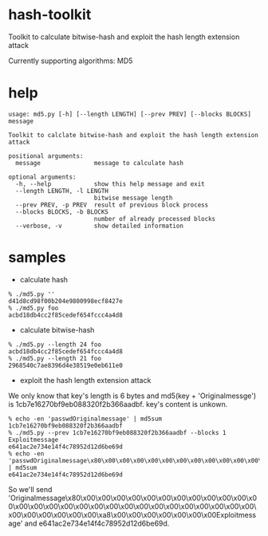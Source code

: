 hash-toolkit
============

Toolkit to calculate bitwise-hash and exploit the hash length extension attack

Currently supporting algorithms: MD5

help
====

```
usage: md5.py [-h] [--length LENGTH] [--prev PREV] [--blocks BLOCKS] message

Toolkit to calclate bitwise-hash and exploit the hash length extension attack

positional arguments:
  message               message to calculate hash

optional arguments:
  -h, --help            show this help message and exit
  --length LENGTH, -l LENGTH
                        bitwise message length
  --prev PREV, -p PREV  result of previous block process
  --blocks BLOCKS, -b BLOCKS
                        number of already processed blocks
  --verbose, -v         show detailed information
```

samples
=======

- calculate hash
```
% ./md5.py ''
d41d8cd98f00b204e9800998ecf8427e
% ./md5.py foo
acbd18db4cc2f85cedef654fccc4a4d8
```

- calculate bitwise-hash
```
% ./md5.py --length 24 foo
acbd18db4cc2f85cedef654fccc4a4d8
% ./md5.py --length 21 foo
2968540c7ae8396d4e38519e0eb611e0
```

- exploit the hash length extension attack

We only know that key's length is 6 bytes and md5(key + 'Originalmessge') is 1cb7e16270bf9eb088320f2b366aadbf.
key's content is unkown.
```
% echo -en 'passwdOriginalmessage' | md5sum
1cb7e16270bf9eb088320f2b366aadbf
% ./md5.py --prev 1cb7e16270bf9eb088320f2b366aadbf --blocks 1 Exploitmessage
e641ac2e734e14f4c78952d12d6be69d
% echo -en 'passwdOriginalmessage\x80\x00\x00\x00\x00\x00\x00\x00\x00\x00\x00\x00\x00\x00\x00\x00\x00\x00\x00\x00\x00\x00\x00\x00\x00\x00\x00\x00\x00\x00\x00\x00\x00\x00\x00\xa8\x00\x00\x00\x00\x00\x00\x00Exploitmessage' | md5sum
e641ac2e734e14f4c78952d12d6be69d
```
So we'll send 'Originalmessage\x80\x00\x00\x00\x00\x00\x00\x00\x00\x00\x00\x00\x00\x00\x00\x00\x00\x00\x00\x00\x00\x00\x00\x00\x00\x00\x00\x00\x00\x00\x00\x00\x00\x00\x00\xa8\x00\x00\x00\x00\x00\x00\x00Exploitmessage' and e641ac2e734e14f4c78952d12d6be69d.
